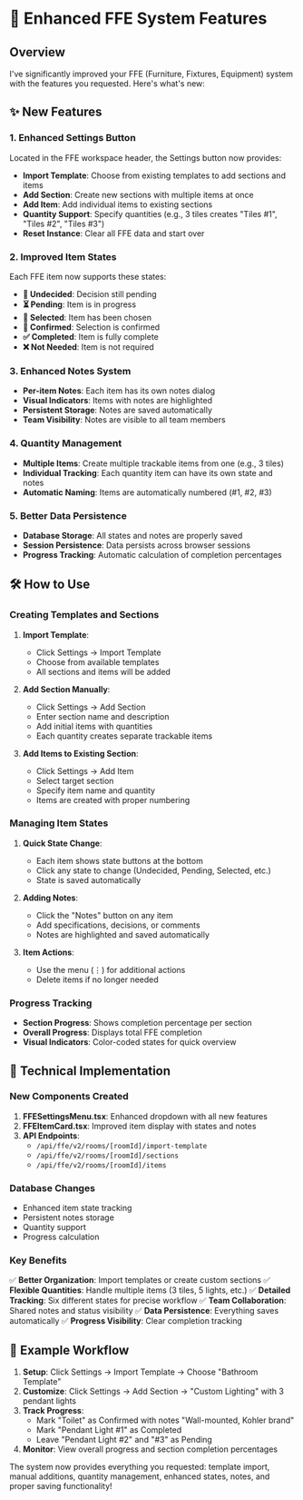 # 🎯 Enhanced FFE System Features

## Overview

I've significantly improved your FFE (Furniture, Fixtures, Equipment) system with the features you requested. Here's what's new:

## ✨ New Features

### 1. **Enhanced Settings Button**
Located in the FFE workspace header, the Settings button now provides:

- **Import Template**: Choose from existing templates to add sections and items
- **Add Section**: Create new sections with multiple items at once
- **Add Item**: Add individual items to existing sections
- **Quantity Support**: Specify quantities (e.g., 3 tiles creates "Tiles #1", "Tiles #2", "Tiles #3")
- **Reset Instance**: Clear all FFE data and start over

### 2. **Improved Item States**
Each FFE item now supports these states:

- **🤔 Undecided**: Decision still pending
- **⏳ Pending**: Item is in progress  
- **🔵 Selected**: Item has been chosen
- **💜 Confirmed**: Selection is confirmed
- **✅ Completed**: Item is fully complete
- **❌ Not Needed**: Item is not required

### 3. **Enhanced Notes System**
- **Per-item Notes**: Each item has its own notes dialog
- **Visual Indicators**: Items with notes are highlighted
- **Persistent Storage**: Notes are saved automatically
- **Team Visibility**: Notes are visible to all team members

### 4. **Quantity Management**
- **Multiple Items**: Create multiple trackable items from one (e.g., 3 tiles)
- **Individual Tracking**: Each quantity item can have its own state and notes
- **Automatic Naming**: Items are automatically numbered (#1, #2, #3)

### 5. **Better Data Persistence**
- **Database Storage**: All states and notes are properly saved
- **Session Persistence**: Data persists across browser sessions
- **Progress Tracking**: Automatic calculation of completion percentages

## 🛠 How to Use

### Creating Templates and Sections

1. **Import Template**:
   - Click Settings → Import Template
   - Choose from available templates
   - All sections and items will be added

2. **Add Section Manually**:
   - Click Settings → Add Section
   - Enter section name and description
   - Add initial items with quantities
   - Each quantity creates separate trackable items

3. **Add Items to Existing Section**:
   - Click Settings → Add Item
   - Select target section
   - Specify item name and quantity
   - Items are created with proper numbering

### Managing Item States

1. **Quick State Change**:
   - Each item shows state buttons at the bottom
   - Click any state to change (Undecided, Pending, Selected, etc.)
   - State is saved automatically

2. **Adding Notes**:
   - Click the "Notes" button on any item
   - Add specifications, decisions, or comments
   - Notes are highlighted and saved automatically

3. **Item Actions**:
   - Use the menu (⋮) for additional actions
   - Delete items if no longer needed

### Progress Tracking

- **Section Progress**: Shows completion percentage per section
- **Overall Progress**: Displays total FFE completion
- **Visual Indicators**: Color-coded states for quick overview

## 🔧 Technical Implementation

### New Components Created

1. **FFESettingsMenu.tsx**: Enhanced dropdown with all new features
2. **FFEItemCard.tsx**: Improved item display with states and notes
3. **API Endpoints**: 
   - `/api/ffe/v2/rooms/[roomId]/import-template`
   - `/api/ffe/v2/rooms/[roomId]/sections`  
   - `/api/ffe/v2/rooms/[roomId]/items`

### Database Changes

- Enhanced item state tracking
- Persistent notes storage
- Quantity support
- Progress calculation

### Key Benefits

✅ **Better Organization**: Import templates or create custom sections
✅ **Flexible Quantities**: Handle multiple items (3 tiles, 5 lights, etc.)
✅ **Detailed Tracking**: Six different states for precise workflow
✅ **Team Collaboration**: Shared notes and status visibility
✅ **Data Persistence**: Everything saves automatically
✅ **Progress Visibility**: Clear completion tracking

## 🎯 Example Workflow

1. **Setup**: Click Settings → Import Template → Choose "Bathroom Template"
2. **Customize**: Click Settings → Add Section → "Custom Lighting" with 3 pendant lights
3. **Track Progress**: 
   - Mark "Toilet" as Confirmed with notes "Wall-mounted, Kohler brand"
   - Mark "Pendant Light #1" as Completed
   - Leave "Pendant Light #2" and "#3" as Pending
4. **Monitor**: View overall progress and section completion percentages

The system now provides everything you requested: template import, manual additions, quantity management, enhanced states, notes, and proper saving functionality!